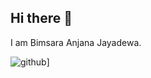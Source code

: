 ## Hi there 👋
I am Bimsara Anjana Jayadewa.

![github](https://img.shields.io/badge/GitHub-000000?style=for-the-badge&logo=GitHub&logoColor=white)]
